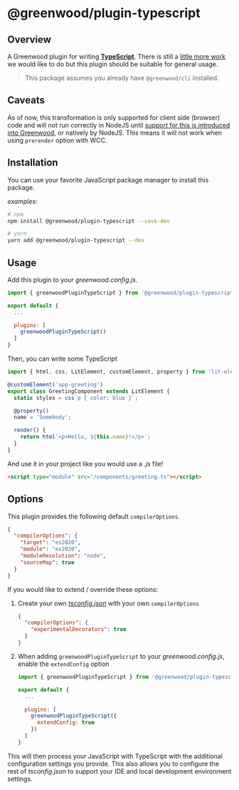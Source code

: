 # @greenwood/plugin-typescript

## Overview
A Greenwood plugin for writing [**TypeScript**](https://www.typescriptlang.org/).   There is still a [little more work](https://github.com/ProjectEvergreen/greenwood/issues/658) we would like to do but this plugin should be suitable for general usage.

> This package assumes you already have `@greenwood/cli` installed.

## Caveats

As of now, this transformation is only supported for client side (browser) code and will not run correctly in NodeJS until [support for this is introduced into Greenwood](https://github.com/ProjectEvergreen/greenwood/issues/878), or natively by NodeJS.  This means it will not work when using `prerender` option with WCC.

## Installation
You can use your favorite JavaScript package manager to install this package.

_examples:_
```bash
# npm
npm install @greenwood/plugin-typescript --save-dev

# yarn
yarn add @greenwood/plugin-typescript --dev
```

## Usage
Add this plugin to your _greenwood.config.js_.

```javascript
import { greenwoodPluginTypeScript } from '@greenwood/plugin-typescript';

export default {
  ...

  plugins: [
    greenwoodPluginTypeScript()
  ]
}
```

Then, you can write some TypeScript
```ts
import { html, css, LitElement, customElement, property } from 'lit-element';

@customElement('app-greeting')
export class GreetingComponent extends LitElement {
  static styles = css`p { color: blue }`;

  @property()
  name = 'Somebody';

  render() {
    return html`<p>Hello, ${this.name}!</p>`;
  }
}
```

And use it in your project like you would use a _.js_ file!
```html
<script type="module" src="/components/greeting.ts"></script>
```

## Options
This plugin provides the following default `compilerOptions`.

```json
{
  "compilerOptions": {
    "target": "es2020",
    "module": "es2020",
    "moduleResolution": "node",
    "sourceMap": true
  }
}
```

If you would like to extend / override these options:

1. Create your own [_tsconfig.json_](https://www.typescriptlang.org/docs/handbook/tsconfig-json.html) with your own `compilerOptions`
    ```json
    {
      "compilerOptions": {
        "experimentalDecorators": true
      }
    }
    ```
1. When adding `greenwoodPluginTypeScript` to your _greenwood.config.js_, enable the `extendConfig` option
    ```js
    import { greenwoodPluginTypeScript } from '@greenwood/plugin-typescript';

    export default {
      ...

      plugins: [
        greenwoodPluginTypeScript({
          extendConfig: true
        })
      ]
    }
    ```

This will then process your JavaScript with TypeScript with the additional configuration settings you provide.  This also allows you to configure the rest of _tsconfig.json_ to support your IDE and local development environment settings.
